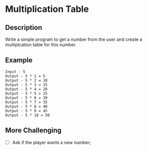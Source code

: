 # Multiplication Table

## Description

Write a simple program to get a number from the user and create a multiplcation table for this number.

## Example

```text
Input - 5
Output - 5 * 1 = 5
Output - 5 * 2 = 10
Output - 5 * 3 = 15
Output - 5 * 4 = 20
Output - 5 * 5 = 25
Output - 5 * 6 = 30
Output - 5 * 7 = 35
Output - 5 * 8 = 40
Output - 5 * 9 = 45
Output - 5 * 10 = 50
```

## More Challenging

- [ ] Ask if the player wants a new number;
